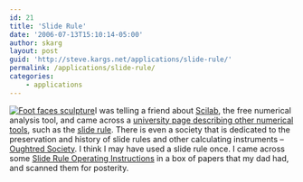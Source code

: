 ```yaml
---
id: 21
title: 'Slide Rule'
date: '2006-07-13T15:10:14-05:00'
author: skarg
layout: post
guid: 'http://steve.kargs.net/applications/slide-rule/'
permalink: /applications/slide-rule/
categories:
    - applications
---
```


[![Foot faces sculpture](http://steve.kargs.net/wp-content/uploads/2006/07/foot-faces.thumbnail.jpg "Foot faces sculpture")](http://steve.kargs.net/wp-content/uploads/2006/07/foot-faces.jpg)I was telling a friend about [Scilab](http://scilabsoft.inria.fr/), the free numerical analysis tool, and came across a [university page describing other numerical tools](http://www.engineering.usu.edu/cee/faculty/gurro/Software_Calculators/Calculators.htm), such as the [slide rule](http://en.wikipedia.org/wiki/Slide_rule). There is even a society that is dedicated to the preservation and history of slide rules and other calculating instruments – [Oughtred Society](http://www.oughtred.org/). I think I may have used a slide rule once. I came across some [Slide Rule Operating Instructions](http://steve.kargs.net/wp-content/uploads/2006/07/slide-rule-instructions.pdf) in a box of papers that my dad had, and scanned them for posterity.